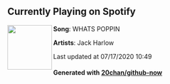 ## Currently Playing on Spotify

[<img align="left" width="100" src="https://i.scdn.co/image/ab67616d00001e0205a448540b069450ccfba889">](https://open.spotify.com/album/7AaqMMiYMvnMB3RcS8u3EY)

**Song**: WHATS POPPIN

**Artists**: Jack Harlow

Last updated at 07/17/2020 10:49

#### Generated with [20chan/github-now](https://github.com/20chan/github-now)